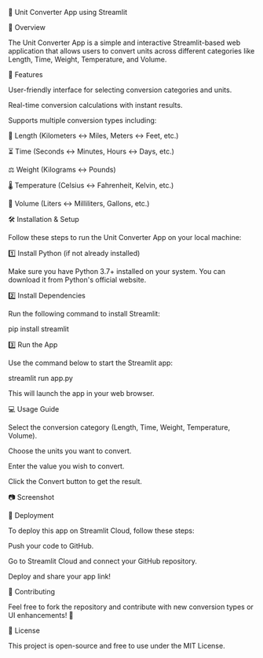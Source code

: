 🚀 Unit Converter App using Streamlit

📌 Overview

The Unit Converter App is a simple and interactive Streamlit-based web application that allows users to convert units across different categories like Length, Time, Weight, Temperature, and Volume.

🎯 Features

User-friendly interface for selecting conversion categories and units.

Real-time conversion calculations with instant results.

Supports multiple conversion types including:

📏 Length (Kilometers ↔ Miles, Meters ↔ Feet, etc.)

⏳ Time (Seconds ↔ Minutes, Hours ↔ Days, etc.)

⚖️ Weight (Kilograms ↔ Pounds)

🌡️ Temperature (Celsius ↔ Fahrenheit, Kelvin, etc.)

🧪 Volume (Liters ↔ Milliliters, Gallons, etc.)

🛠️ Installation & Setup

Follow these steps to run the Unit Converter App on your local machine:

1️⃣ Install Python (if not already installed)

Make sure you have Python 3.7+ installed on your system. You can download it from Python's official website.

2️⃣ Install Dependencies

Run the following command to install Streamlit:

pip install streamlit

3️⃣ Run the App

Use the command below to start the Streamlit app:

streamlit run app.py

This will launch the app in your web browser.

💻 Usage Guide

Select the conversion category (Length, Time, Weight, Temperature, Volume).

Choose the units you want to convert.

Enter the value you wish to convert.

Click the Convert button to get the result.

📷 Screenshot



🚀 Deployment

To deploy this app on Streamlit Cloud, follow these steps:

Push your code to GitHub.

Go to Streamlit Cloud and connect your GitHub repository.

Deploy and share your app link!

🤝 Contributing

Feel free to fork the repository and contribute with new conversion types or UI enhancements! 🚀

📜 License

This project is open-source and free to use under the MIT License.
